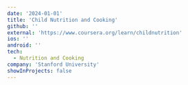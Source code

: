 ```yaml
---
date: '2024-01-01'
title: 'Child Nutrition and Cooking'
github: ''
external: 'https://www.coursera.org/learn/childnutrition'
ios: ''
android: ''
tech:
  - Nutrition and Cooking
company: 'Stanford University'
showInProjects: false
---
```



